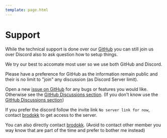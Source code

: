 ```yaml
---
template: page.html
---
```


# Support

While the technical support is done over our [GitHub](https://github.com/Resonite-Community-Projects/community_events.resonite) you can still join us over Discord also to ask question how to setup things.

We try our best to accomate most user so we use both GitHub and Discord.

Please have a preference for GitHub as the information remain public and their is no limit to "join" any discussion (as Discord Server limit).

Open a new [issue on GitHub](https://github.com/Resonite-Community-Projects/community_events.resonite/issues) for any bugs or features you would like. Otherwise see the [GitHub Discussions section](https://github.com/Resonite-Community-Projects/community_events.resonite/discussions). (If you don't know use the [GitHub Discussions section](https://github.com/Resonite-Community-Projects/community_events.resonite/discussions))


If you prefer the discord follow the invite link `No server link for now`, contact [brodokk](https://brodokk.space/) to get access to the server.

You can also directly contact [brodokk](https://brodokk.space/). (Avoid to contact other member you way know that are part of the time and prefer to bother me instead)